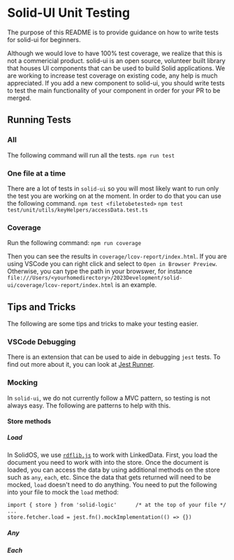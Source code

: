 # Solid-UI Unit Testing
The purpose of this README is to provide guidance on how to write tests for solid-ui for beginners.

Although we would love to have 100% test coverage, we realize that this is not a commericial product. solid-ui is an open source, volunteer built library that houses UI components that can be used to build Solid applications. We are working to increase test coverage on existing code, any help is much appreciated. If you add a new component to solid-ui, you should write tests to test the main functionality of your component in order for your PR to be merged.

## Running Tests

### All
The following command will run all the tests.
`npm run test`

### One file at a time
There are a lot of tests in `solid-ui` so you will most likely want to run only the test you are working on at the moment. In order to do that you can use the following command.
`npm test <filetobetested>`
`npm test test/unit/utils/keyHelpers/accessData.test.ts`

### Coverage
Run the following command:
`npm run coverage`

Then you can see the results in `coverage/lcov-report/index.html`. If you are using VSCode you can right click and select to `Open in Browser Preview`. Otherwise, you can type the path in your browswer, for instance `file:///Users/<yourhomedirectory>/2023Development/solid-ui/coverage/lcov-report/index.html` is an example.

## Tips and Tricks
The following are some tips and tricks to make your testing easier.

### VSCode Debugging
There is an extension that can be used to aide in debugging `jest` tests. To find out more about it, you can look at [Jest Runner](https://marketplace.visualstudio.com/items?itemName=firsttris.vscode-jest-runner).

### Mocking
In `solid-ui`, we do not currently follow a MVC pattern, so testing is not always easy. The following are patterns to help with this.
#### Store methods
##### Load
In SolidOS, we use [`rdflib.js`](https://github.com/linkeddata/rdflib.js/) to work with LinkedData. First, you load the document you need to work with into the store. Once the document is loaded, you can access the data by using additional methods on the store such as `any`, `each`, etc. Since the data that gets returned will need to be mocked, `load` doesn't need to do anything. You need to put the following into your file to mock the `load` method:
```
import { store } from 'solid-logic'      /* at the top of your file */
...
store.fetcher.load = jest.fn().mockImplementation(() => {})
```

##### Any

##### Each
